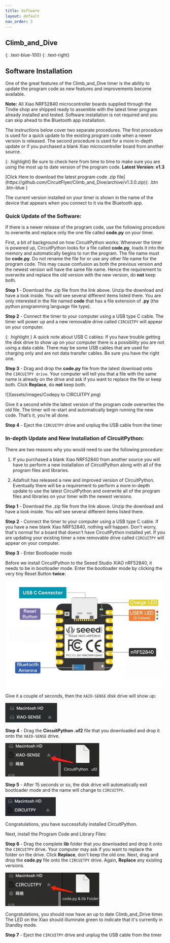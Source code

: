 ```yaml
---
title: Software
layout: default
nav_order: 3
---
```


## **Climb_and_Dive** ##
{: .text-blue-100}
{: .text-right}

## Software Installation ##

One of the great features of the Climb_and_Dive timer is the ability to update the program code as new features and improvements become available.

**Note:** All Xiao NRF52840 microcontroller boards supplied through the Tindie shop are shipped ready to assemble with the latest timer program already installed and tested.  Software installation is not required and you can skip ahead to the Bluetooth app installation.

The instructions below cover two separate procedures.  The first procedure is used for a quick update to the existing program code when a newer version is released.  The second procedure is used for a more in-depth update or if you purchased a blank Xiao microcontroller board from another source.

{: .highlight}
Be sure to check here from time to time to make sure you are using the most up to date version of the program code.  **Latest Version: v1.3**

<span class="fs-6">
[Click Here to download the latest program code .zip file](https://github.com/CircuitFlyer/Climb_and_Dive/archive/v1.3.0.zip){: .btn .btn-blue }
</span>

The current version installed on your timer is shown in the name of the device that appears when you connect to it via the Bluetooth app.

### Quick Update of the Software: ###

If there is a newer release of the program code, use the following procedure to overwrite and replace only the one file called **code.py** on your timer.

First, a bit of background on how CircuitPython works: Whenever the timer is powered up, CircuitPython looks for a file called **code.py**, loads it into the memory and automatically begins to run the program.  The file name must be **code.py**.  Do not rename the file for or use any other file name for the program code.  This may cause confusion as both the previous version and the newest version will have the same file name.  Hence the requirement to overwrite and replace the old version with the new version, do **not** keep both.

**Step 1** - Download the .zip file from the link above.  Unzip the download and have a look inside.  You will see several different items listed there.  You are only interested in the file named **code** that has a file extension of **.py** (the python programming language file type).

**Step 2** - Connect the timer to your computer using a USB type C cable.  The timer will power up and a new removable drive called `CIRCUITPY` will appear on your computer.

{: .highlight }
A quick note about USB C cables: If you have trouble getting the disk drive to show up on your computer there is a possibility you are not using a data cable.  There may be some USB cables that are used for charging only and are not data transfer cables.  Be sure you have the right one.

**Step 3** - Drag and drop the **code.py** file from the latest download onto the `CIRCUITPY drive`. Your computer will tell you that a file with the same name is already on the drive and ask if you want to replace the file or keep both. Click **Replace**, do **not** keep both.

![](assets/images/Codepy to CIRCUITPY.png)

Give it a second while the latest version of the program code overwrites the old file.  The timer will re-start and automatically begin running the new code.  That’s it, you’re all done.  

**Step 4** - Eject the `CIRCUITPY` drive and unplug the USB cable from the timer

### In-depth Update and New Installation of CircuitPython: ###

There are two reasons why you would need to use the following procedure:

1) If you purchased a blank Xiao NRF52840 from another source you will have to perform a new installation of CircuitPython along with all of the program files and libraries.

2) Adafruit has released a new and improved version of CircuitPython. Eventually there will be a requirement to perform a more in-depth update to use the latest CircuitPython and overwrite all of the program files and libraries on your timer with the newest versions.

**Step 1** - Download the .zip file from the link above.  Unzip the download and have a look inside.  You will see several different items listed there.

**Step 2** - Connect the timer to your computer using a USB type C cable.  If you have a new blank Xiao NRF52840, nothing will happen. Don't worry, that's normal for a board that doesn't have CircuitPython installed yet.  If you are updating your existing timer a new removable drive called `CIRCUITPY` will appear on your computer.

**Step 3** - Enter Bootloader mode<br>

Before we install CircuitPython to the Seeed Studio XIAO nRF52840, it needs to be in bootloader mode. Enter the bootloader mode by clicking the very tiny Reset Button **twice**:

![](assets/images/XiaoBle.png)

Give it a couple of seconds, then the `XAIO-SENSE` disk drive will show up:

![](assets/images/Xiao-sense.png)

**Step 4** - Drag the **CircuitPython .uf2** file that you downloaded and drop it onto the `XAIO-SENSE` drive.<br>

![](assets/images/Xiao-circuitpython.png)

**Step 5** - After 15 seconds or so, the disk drive will automatically exit bootloader mode and the name will change to `CIRCUITPY`.

![](assets/images/Xiao-circuitpy.png)

Congratulations, you have successfully installed CircuitPython.  

Next, install the Program Code and Library Files:

**Step 6** - Drag the complete **lib** folder that you downloaded and drop it onto the `CIRCUITPY` drive.  Your computer may ask if you want to replace the folder on the drive. Click **Replace**, don't keep the old one.  Next, drag and drop the **code.py** file onto the `CIRCUITPY` drive.  Again, **Replace** any existing versions.

![](assets/images/Code-circuitpy.png)

Congratulations, you should now have an up to date Climb_and_Drive timer.  The LED on the Xiao should illuminate green to indicate that it's currently in Standby mode.

**Step 7** - Eject the `CIRCUITPY` drive and unplug the USB cable from the timer
